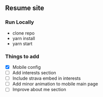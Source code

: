 ## Resume site

### Run Locally

- clone repo
- yarn install
- yarn start

### Things to add

- [x] Mobile config
- [ ] Add interests section
- [ ] Include strava embed in interests
- [ ] Add minor animation to mobile main page
- [ ] Improve about me section
